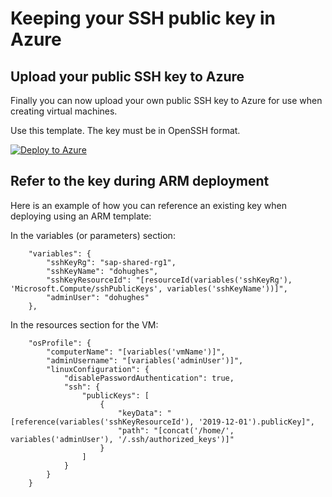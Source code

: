 # Keeping your SSH public key in Azure
## Upload your public SSH key to Azure
Finally you can now upload your own public SSH key to Azure for use when creating virtual machines.

Use this template. The key must be in OpenSSH format.

[![Deploy to Azure](https://azuredeploy.net/deploybutton.png)](https://portal.azure.com/#create/Microsoft.Template/uri/https%3A%2F%2Fraw.githubusercontent.com%2Fdohughes-msft%2Fsap%2Fmaster%2Farm%2Fkey%2Fupload_sshkey.json)

## Refer to the key during ARM deployment
Here is an example of how you can reference an existing key when deploying using an ARM template:

In the variables (or parameters) section:
~~~~
    "variables": {
        "sshKeyRg": "sap-shared-rg1",
        "sshKeyName": "dohughes",
        "sshKeyResourceId": "[resourceId(variables('sshKeyRg'), 'Microsoft.Compute/sshPublicKeys', variables('sshKeyName'))]",
        "adminUser": "dohughes"
    },
~~~~

In the resources section for the VM:
~~~~
    "osProfile": {
        "computerName": "[variables('vmName')]",
        "adminUsername": "[variables('adminUser')]",
        "linuxConfiguration": {
            "disablePasswordAuthentication": true,
            "ssh": {
                "publicKeys": [
                    {
                        "keyData": "[reference(variables('sshKeyResourceId'), '2019-12-01').publicKey]",
                        "path": "[concat('/home/', variables('adminUser'), '/.ssh/authorized_keys')]"
                    }
                ]
            }
        }
    }
~~~~